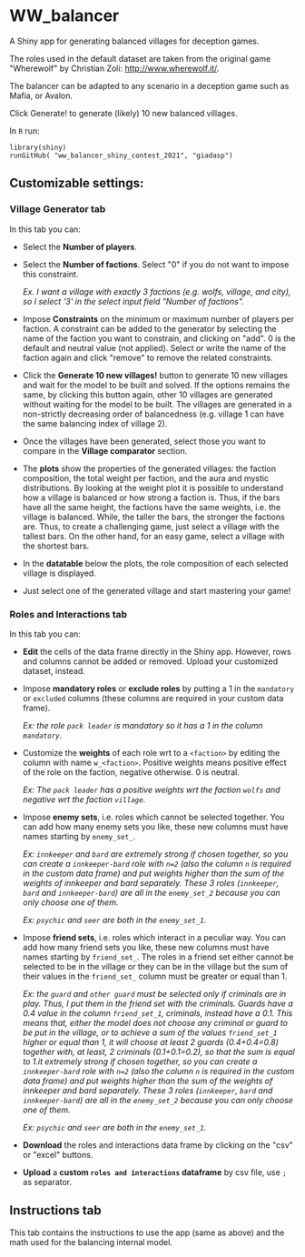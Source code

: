 # WW_balancer

A Shiny app for generating balanced villages for deception games.

The roles used in the default dataset are taken from the original game
"Wherewolf" by Christian Zoli: <http://www.wherewolf.it/>.

The balancer can be adapted to any scenario in a deception game such as
Mafia, or Avalon.

Click Generate! to generate (likely) 10 new balanced villages.

In `R` run:

```
library(shiny)
runGitHub( "ww_balancer_shiny_contest_2021", "giadasp")
```

## Customizable settings:

### Village Generator tab

In this tab you can:

-   Select the **Number of players**.
-   Select the **Number of factions**. Select "0" if you do not want to impose this constraint.

    *Ex. I want a village with exactly 3 factions (e.g. wolfs, village, and city), so I select '3' in the select input field "Number of factions".*
-   Impose **Constraints** on the minimum or maximum number of players
per faction. A constraint can be added to the generator by selecting
the name of the faction you want to constrain, and clicking on
"add". 0 is the default and neutral value (not applied). Select or
write the name of the faction again and click "remove" to remove the
related constraints.

-   Click the **Generate 10 new villages!** button to generate 10 new villages
and wait for the model to be built and solved. If the options remains the same,
by clicking this button again, other 10 villages are generated without waiting for
the model to be built. The villages are generated in a non-strictly decreasing 
order of balancedness (e.g. village 1 can have the same balancing index of village 2).

-   Once the villages have been generated, select those you want to compare in the
**Village comparator** section.

-   The **plots** show the properties of the generated villages: the 
faction composition, the total weight per faction, and the aura and mystic
distributions. By looking at the weight plot it is possible to understand how 
a village is balanced or how strong a faction is. Thus, if the bars have all the 
same height, the factions have the same weights, i.e. the village is balanced.
While, the taller the bars, the stronger the factions are.
Thus, to create a challenging game, just select a village with the tallest bars.
On the other hand, for an easy game, select a village with the shortest bars.

-   In the **datatable** below the plots, the role composition of each selected village
is displayed. 

-   Just select one of the generated village and start mastering your game!


### Roles and Interactions tab

In this tab you can:

-   **Edit** the cells of the data frame directly in the Shiny app.
However, rows and columns cannot be added or removed.
Upload your customized dataset, instead.

-   Impose **mandatory roles** or **exclude roles** by putting a 1 in
the `mandatory` or `excluded` columns (these columns are required in
your custom data frame).

    *Ex: the role `pack leader` is mandatory so it has a 1 in the column
`mandatory`.*

-   Customize the **weights** of each role wrt to a `<faction>` by
editing the column with name `w_<faction>`. Positive weights means
positive effect of the role on the faction, negative otherwise. 0 is
neutral.

    *Ex: The `pack leader` has a positive weights wrt the faction
`wolfs` and negative wrt the faction `village`.*

-   Impose **enemy sets**, i.e. roles which cannot be selected together.
You can add how many enemy sets you like, these new columns must
have names starting by `enemy_set_`.

    *Ex: `innkeeper` and `bard` are extremely strong if chosen together,
so you can create a `innkeeper-bard` role with `n=2` (also the
column `n` is required in the custom data frame) and put weights
higher than the sum of the weights of innkeeper and bard separately.
These 3 roles (`innkeeper`, `bard` and `innkeeper-bard`) are all in
the `enemy_set_2` because you can only choose one of them.*

    *Ex: `psychic` and `seer` are both in the `enemy_set_1`.*
    
-   Impose **friend sets**, i.e. roles which interact in a peculiar way.
You can add how many friend sets you like, these new columns must
have names starting by `friend_set_`. The roles in a friend set either cannot be 
selected to be in the village or they can be in the village but the sum of their
values in the `friend_set_` column must be greater or equal than 1.

    *Ex: the `guard` and `other guard` must be selected only if criminals are in
    play. Thus, I put them in the friend set with the criminals. Guards have a 0.4
    value in the column `friend_set_1`, criminals, instead have a 0.1.
    This means that, either the model does not choose any criminal or guard to
    be put in the village, or to achieve a sum of the values `friend_set_1` higher
    or equal than 1, it will choose at least 2 guards (0.4+0.4=0.8) together with,
    at least, 2 criminals (0.1+0.1=0.2), so that the sum is equal to 1.it extremely strong if chosen together,
so you can create a `innkeeper-bard` role with `n=2` (also the
column `n` is required in the custom data frame) and put weights
higher than the sum of the weights of innkeeper and bard separately.
These 3 roles (`innkeeper`, `bard` and `innkeeper-bard`) are all in
the `enemy_set_2` because you can only choose one of them.*

    *Ex: `psychic` and `seer` are both in the `enemy_set_1`.*


-   **Download** the roles and interactions data frame by clicking on
the "csv" or "excel" buttons.

-   **Upload** a **custom `roles and interactions` dataframe** by csv file, use `;` as separator.

## Instructions tab

This tab contains the instructions to use the app (same as above) and the math used for the balancing internal model.